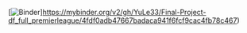 [![Binder](https://mybinder.org/badge_logo.svg)]https://mybinder.org/v2/gh/YuLe33/Final-Project-df_full_premierleague/4fdf0adb47667badaca941f6fcf9cac4fb78c467)
